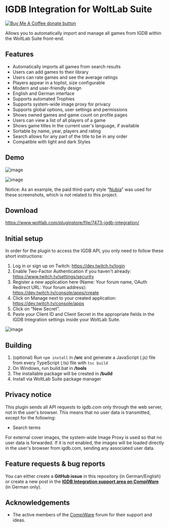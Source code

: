 # IGDB Integration for WoltLab Suite

<a href="https://www.buymeacoffee.com/Berny23" title="Donate to this project using Buy Me A Coffee"><img src="https://img.shields.io/badge/buy%20me%20a%20coffee-donate-yellow.svg" alt="Buy Me A Coffee donate button" /></a>

Allows you to automatically import and manage all games from IGDB within the WoltLab Suite front-end.

## Features

- Automatically imports all games from search results
- Users can add games to their library
- Users can rate games and see the average ratings
- Players appear in a toplist, size configurable
- Modern and user-friendly design
- English and German interface
- Supports automated Trophies
- Supports system-wide image proxy for privacy
- Supports global options, user settings and permissions
- Shows owned games and game count on profile pages
- Users can view a list of all players of a game
- Shows game titles in the current user's language, if available
- Sortable by name, year, players and rating
- Search allows for any part of the title to be in any order
- Compatible with light and dark Styles

## Demo

![image](https://github.com/Berny23/woltlab-igdb-integration/assets/36038743/4e23a901-a5bc-4a15-aa3e-f36e2d29949a)

![image](https://github.com/Berny23/woltlab-igdb-integration/assets/36038743/bf62b156-6cce-4cae-8d8b-9f2ce95d1461)


Notice: As an example, the paid third-party style “[Nubia](https://www.woltlab.com/pluginstore/file/6705-nubia/)” was used for these screenshots, which is not related to this project.

## Download

https://www.woltlab.com/pluginstore/file/7473-igdb-integration/

## Initial setup

In order for the plugin to access the IGDB API, you only need to follow these short instructions:
1. Log in or sign up on Twitch: https://dev.twitch.tv/login
2. Enable Two-Factor Authentication if you haven't already: https://www.twitch.tv/settings/security
3. Register a new application here (Name: Your forum name, OAuth Redirect URL: Your forum address): https://dev.twitch.tv/console/apps/create
4. Click on Manage next to your created application: https://dev.twitch.tv/console/apps
5. Click on “New Secret”.
6. Paste your Client ID and Client Secret in the appropriate fields in the IGDB Integration settings inside your WoltLab Suite.

![image](https://github.com/Berny23/woltlab-igdb-integration/assets/36038743/d3a4b332-2d63-4117-a2be-3b743f381406)

## Building

1. (optional) Run ``npm install`` in **/src** and generate a JavaScript (.js) file from every TypeScript (.ts) file with ``tsc build``
2. On Windows, run build.bat in **/tools**
3. The installable package will be created in **/build**
4. Install via WoltLab Suite package manager

## Privacy notice

This plugin sends all API requests to igdb.com only through the web server, not in the user's browser. This means that no user data is transmitted, except for the following:

- Search terms

For external cover images, the system-wide Image Proxy is used so that no user data is forwarded. If it is not enabled, the images will be loaded directly in the user's browser from igdb.com, sending any associated user data.

## Feature requests & bug reports

You can either create a **GitHub issue** in this repository (in German/English) or create a new post in the **[IGDB Integration support area on CompiWare](https://www.compiware-forum.de/forum/board/232-igdb-integration-f%C3%BCr-woltlab-suite/)** (in German only).

## Acknowledgements

- The active members of the [CompiWare](https://www.compiware-forum.de/) forum for their support and ideas.
